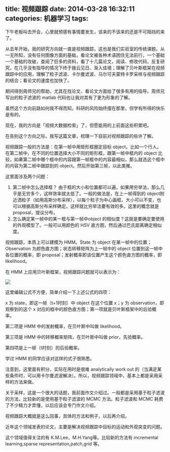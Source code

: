 title: 视频跟踪
date: 2014-03-28 16:32:11
categories: 机器学习
tags:
---
下午老板叫去开会，心里就预感有事情要发生，该来的不该来的还是不可阻挡的来了。

从去年开始，我的研究方向就一直是视频跟踪，这也是我们实验室的传统课题。从一无所知，没有任何图像方面的基础，看论文被各种术语困住无法前行，一个基础一个基础的攻破，查阅了巨多的资料，看了十几篇论文，阅读、修改代码，反复研究，在几乎没有指导的情况下终于拨云见日、渐入佳境；理解了贝叶斯框架在视频跟踪中的应用，理解了粒子滤波、卡尔曼滤波、马尔可夫蒙特卡罗采样与视频跟踪的结合；看论文的速度也加快了。

期间得到周师兄的帮助，尤其在找论文、看论文方面给了很多有用的指导。周师兄写出的粒子滤波的 matlab 代码也让我对其有了更为形象的了解。

虽然这个方向前路如何我不得而知，科研的风险始终摆在那里，但学有所得的快乐是有的。

现在，我的方向是「视频大数据检索」了，但愿能用的上前面这些积累吧。

<!--more-->

在告别这个方向之际，我写这篇文章，梳理一下目前对视频跟踪的些许了解。

视频跟踪一般的方法是：在第一帧中用矩形框圈定目标 object，比如一个行人。在第二帧中，在不同的位置选择大小不同的矩形框，跟第一帧中框内的 object 比较，如果第二帧中哪个框中的内容跟第一帧框中的内容最相似，那么就选这个框中的内容为第二帧中跟踪到的 object。然后开始第三帧，以此类推。

这里面涉及两个问题：

1. 第二帧中怎么选择框？ 由于框的大小和位置都可以遍，如果用穷举法，那么几乎是无穷多个，这样效率就太低了。一般的做法是，在上一帧得到的 object附近洒粒子（如用高斯分布采样），以每个粒子为中心画框，大小可以不变，也可以根据高斯分布采样确定。这样就比穷举法要有效的多。这里的概念就是 proposal，提议分布。
2. 怎么确定某一帧中的某一框与第一帧中object 的相似度？这就是要确定要使用的外观模型了。一般可以用颜色的 HSV 直方图，然后通过巴氏距离确定相似度。

视频跟踪，本质上可以建模为 HMM。State 为 object 在某一帧中的位置；Observation 为颜色直方图；状态转移矩阵为上一帧中的 object 位置到这一帧中各位置的概率，即 proposal；发射概率即该位置产生这个颜色直方图的概率，即 likelihood。

在 HMM 上应用贝叶斯框架，视频跟踪问题就可以表示为：

![](http://ww3.sinaimg.cn/large/5e8cb366jw1eevl1f4jawj20f7019mx4.jpg)

这里编辑公式不方便，简单介绍一下上述公式的四项：

x 为 state，即这一帧（t+1时刻）中 object 在这个位置 x；y 为 observation，即观察到的这个 x 对应的框中的颜色直方图；第一项就是贝叶斯框架中的后验概率。

第二项是 HMM 中的发射概率，在贝叶斯中叫做 likelihood。

第三项是 HMM 中的转移概率矩阵，在贝叶斯中叫做 prior，先验概率。

第四项是上一帧（t时刻）的后验概率。

学过 HMM 的同学应该对这样的式子很熟悉。

注意到，这里面有积分，实际在用时是很难 analytically work out 的（当满足某些条件时，可以用卡尔曼滤波解决）。所以，视频跟踪领域中，基本上都是采用采样的方法来做。

关于采样，这是一个很大的话题，我前面作文介绍过。一般都是采用基于粒子滤波的方法，比较新的是使用基于粒子滤波的 MCMC 方法。粒子滤波和 MCMC 耗费了不少精力才弄懂，以后应该会专门作文介绍。

视频跟踪大概就是这么回事，具体的方法和例子，以后再介绍。

近年这个领域发表的论文，主要是解决视频跟踪中目标的运动和外观突变的问题。

这个领域值得关注的有 K.M.Lee，M.H.Yang等。比较新的方法有 incremental learning,sparse representation,patch,grid 等。

